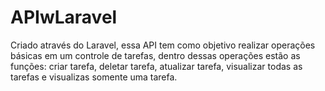 # APIwLaravel

Criado através do Laravel, essa API tem como objetivo realizar operações básicas em um controle de tarefas, dentro dessas operações estão as funções: criar tarefa, deletar tarefa, atualizar tarefa, visualizar todas as tarefas e visualizas somente uma tarefa.

